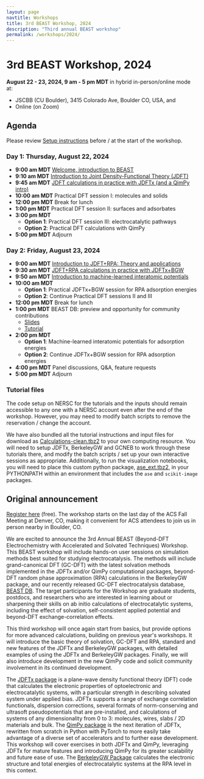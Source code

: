 ```yaml
---
layout: page
navtitle: Workshops
title: 3rd BEAST Workshop, 2024
description: "Third annual BEAST workshop"
permalink: /workshops/2024/
---
```


# 3rd BEAST Workshop, 2024

<b>August 22 - 23, 2024, 9 am - 5 pm MDT</b> in hybrid in-person/online mode at:

+ JSCBB (CU Boulder), 3415 Colorado Ave, Boulder CO, USA, and
+ Online (on Zoom)

## Agenda

Please review [Setup instructions](setup) before / at the start of the workshop.

### Day 1: Thursday, August 22, 2024

+ **9:00 am MDT** [Welcome, introduction to BEAST](beast.pdf)
+ **9:10 am MDT** [Introduction to Joint Density-Functional Theory (JDFT)](jdft.pdf)
+ **9:45 am MDT** [JDFT calculations in practice with JDFTx (and a QimPy intro)](jdftx.pdf)
+ **10:00 am MDT** Practical DFT session I: molecules and solids
+ **12:00 pm MDT** Break for lunch
+ **1:00 pm MDT**  Practical DFT session II: surfaces and adsorbates
+ **3:00 pm MDT**
   - **Option 1**:  Practical DFT session III: electrocatalytic pathways
   - **Option 2**:  Practical DFT calculations with QimPy
+ **5:00 pm MDT** Adjourn

### Day 2: Friday, August 23, 2024

+ **9:00 am MDT** [Introduction to JDFT+RPA: Theory and applications](rpa.pdf)
+ **9:30 am MDT** [JDFT+RPA calculations in practice with JDFTx+BGW](jdftx-bgw.pdf)
+ **9:50 am MDT** [Introduction to machine-learned interatomic potentials](mlip.pdf)
+ **10:00 am MDT**
   - **Option 1**: Practical JDFTx+BGW session for RPA adsorption energies
   - **Option 2**: Continue Practical DFT sessions II and III
+ **12:00 pm MDT** Break for lunch
+ **1:00 pm MDT** BEAST DB: preview and opportunity for community contributions
   - [Slides](beastdb.pdf)
   - [Tutorial](beastdb-tutorial.pdf)
+ **2:00 pm MDT** 
   - **Option 1**: Machine-learned interatomic potentials for adsorption energies
   - **Option 2**: Continue JDFTx+BGW session for RPA adsorption energies
+ **4:00 pm MDT** Panel discussions, Q&amp;A, feature requests
+ **5:00 pm MDT** Adjourn 

### Tutorial files

The code setup on NERSC for the tutorials and the inputs should remain accessible
to any one with a NERSC account even after the end of the workshop.
However, you may need to modify batch scripts to remove the reservation / change the account.

We have also bundled all the tutorial instructions and input files for download as
[Calculations-clean.tbz2](Calculations-clean.tbz2) to your own computing resource.
You will need to setup JDFTx, BerkeleyGW and GCNEB to work through these tutorials there,
and modify the batch scripts / set up your own interactive sessions as appropriate.
Additionally, to run the visualization notebooks, you will need to place
this custom python package, [ase_ext.tbz2](ase_ext.tbz2), in your PYTHONPATH
within an environment that includes the `ase` and `scikit-image` packages.

## Original announcement

[Register here](https://forms.gle/ydLz6Fu7Qpfb7ysW9) (free).
The workshop starts on the last day of the ACS Fall Meeting at Denver, CO, making it convenient for ACS attendees to join us in person nearby in Boulder, CO.

We are excited to announce the 3rd Annual BEAST (Beyond-DFT Electrochemistry with Accelerated and Solvated Techniques) Workshop.
This BEAST workshop will include hands-on user sessions on simulation methods best suited for studying electrocatalysis.
The methods will include grand-canonical DFT (GC-DFT) with the latest solvation methods implemented in the JDFTx and/or QimPy computational packages, beyond-DFT random phase approximation (RPA) calculations in the BerkeleyGW package, and our recently released GC-DFT electrocatalysis database, [BEAST DB](https://beastdb.nrel.gov).
The target participants for the Workshop are graduate students, postdocs, and researchers who are interested in learning about or sharpening their skills on ab initio calculations of electrocatalytic systems, including the effect of solvation, self-consistent applied potential and beyond-DFT exchange-correlation effects.

This third workshop will once again start from basics, but provide options for more advanced calculations, building on previous year's workshops. 
It will introduce the basic theory of solvation, GC-DFT and RPA, standard and new features of the JDFTx and BerkeleyGW packages, with detailed examples of using the JDFTx and BerkeleyGW packages.
Finally, we will also introduce development in the new QimPy code and solicit community involvement in its continued development.

The [JDFTx package](https://jdftx.org) is a plane-wave density functional theory (DFT) code that calculates the electronic properties of optoelectronic and electrocatalytic systems, with a particular strength in describing solvated system under applied bias. JDFTx supports a range of exchange correlation functionals, dispersion corrections, several formats of norm-conserving and ultrasoft pseudopotentials that are pre-installed, and calculations of systems of any dimensionality from 0 to 3: molecules, wires, slabs / 2D materials and bulk.
The [QimPy package](https://qimpy.org) is the next iteration of JDFTx, rewritten from scratch in Python with PyTorch to more easily take advantage of a diverse set of accelerators and to further ease development. 
This workshop will cover exercises in both JDFTx and QimPy, leveraging JDFTx for mature features and introducing QimPy for its greater scalability and future ease of use.
The [BerkeleyGW Package](https://berkeleygw.org) calculates the electronic structure and total energies of electrocatalytic systems at the RPA level in this context.
